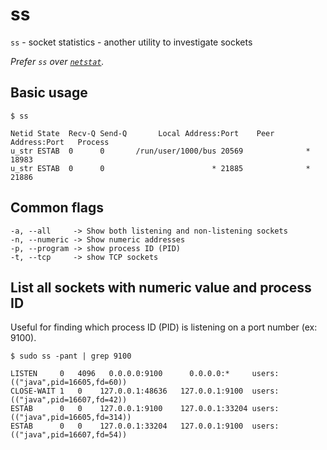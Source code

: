 # ss

`ss` - socket statistics - another utility to investigate sockets

*Prefer `ss` over [`netstat`](netstat.md).*

## Basic usage
```
$ ss

Netid State  Recv-Q Send-Q       Local Address:Port    Peer Address:Port   Process
u_str ESTAB  0      0       /run/user/1000/bus 20569              * 18983
u_str ESTAB  0      0                        * 21885              * 21886
```

## Common flags
```
-a, --all     -> Show both listening and non-listening sockets
-n, --numeric -> Show numeric addresses
-p, --program -> show process ID (PID)
-t, --tcp     -> show TCP sockets
```

## List all sockets with numeric value and process ID
Useful for finding which process ID (PID) is listening on a port number (ex: 9100).

```
$ sudo ss -pant | grep 9100

LISTEN     0   4096   0.0.0.0:9100      0.0.0.0:*     users:(("java",pid=16605,fd=60))
CLOSE-WAIT 1   0    127.0.0.1:48636   127.0.0.1:9100  users:(("java",pid=16607,fd=42))
ESTAB      0   0    127.0.0.1:9100    127.0.0.1:33204 users:(("java",pid=16605,fd=314))
ESTAB      0   0    127.0.0.1:33204   127.0.0.1:9100  users:(("java",pid=16607,fd=54))
```
